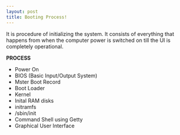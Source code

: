 ```yaml
---
layout: post
title: Booting Process!
---
```

It is procedure of initializing the system.
It consists of everything that happens from when the computer power is switched on till the UI is completely operational.

**PROCESS**
- Power On
- BIOS (Basic Input/Output System)
- Mster Boot Record
- Boot Loader
- Kernel
- Inital RAM disks
- initramfs
- /sbin/init
- Command Shell using Getty
- Graphical User Interface
